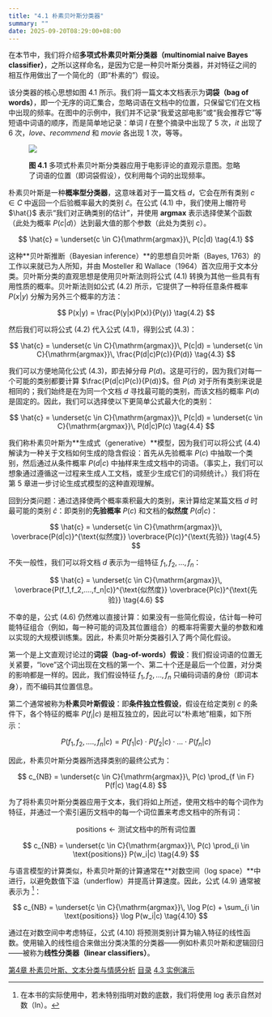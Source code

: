 ```yaml
---
title: "4.1 朴素贝叶斯分类器"
summary: ""
date: 2025-09-20T08:29:00+08:00
---
```


在本节中，我们将介绍**多项式朴素贝叶斯分类器（multinomial naive Bayes classifier）**，之所以这样命名，是因为它是一种贝叶斯分类器，并对特征之间的相互作用做出了一个简化的（即“朴素的”）假设。

该分类器的核心思想如图 4.1 所示。我们将一篇文本文档表示为**词袋（bag of words）**，即一个无序的词汇集合，忽略词语在文档中的位置，只保留它们在文档中出现的频率。在图中的示例中，我们并不记录“我爱这部电影”或“我会推荐它”等短语中词语的顺序，而是简单地记录：单词 *I* 在整个摘录中出现了 5 次，*it* 出现了 6 次，*love*、*recommend* 和 *movie* 各出现 1 次，等等。

<figure>

![](/images/speech-and-language-processing/slp-fig-4-1.png)

<figcaption>

**图 4.1** 多项式朴素贝叶斯分类器应用于电影评论的直观示意图。忽略了词语的位置（即词袋假设），仅利用每个词的出现频率。

</figcaption>
</figure>

朴素贝叶斯是一种**概率型分类器**，这意味着对于一篇文档 $d$，它会在所有类别 $c \in C$ 中返回一个后验概率最大的类别 $\hat{c}$。在公式 (4.1) 中，我们使用上帽符号 $\hat{}$ 表示“我们对正确类别的估计”，并使用 **argmax** 表示选择使某个函数（此处为概率 $P(c|d)$）达到最大值的那个参数（此处为类别 $c$）。

$$
\hat{c} = \underset{c \in C}{\mathrm{argmax}}\, P(c|d) \tag{4.1}
$$

这种**贝叶斯推断（Bayesian inference）**的思想自贝叶斯（Bayes, 1763）的工作以来就已为人所知，并由 Mosteller 和 Wallace（1964）首次应用于文本分类。贝叶斯分类的直观思想是使用贝叶斯法则将公式 (4.1) 转换为其他一些具有有用性质的概率。贝叶斯法则如公式 (4.2) 所示，它提供了一种将任意条件概率 $P(x|y)$ 分解为另外三个概率的方法：

$$
P(x|y) = \frac{P(y|x)P(x)}{P(y)} \tag{4.2}
$$

然后我们可以将公式 (4.2) 代入公式 (4.1)，得到公式 (4.3)：

$$
\hat{c} = \underset{c \in C}{\mathrm{argmax}}\, P(c|d) = \underset{c \in C}{\mathrm{argmax}}\, \frac{P(d|c)P(c)}{P(d)} \tag{4.3}
$$

我们可以方便地简化公式 (4.3)，即去掉分母 $P(d)$。这是可行的，因为我们对每一个可能的类别都要计算 $\frac{P(d|c)P(c)}{P(d)}$。但 $P(d)$ 对于所有类别来说是相同的；我们始终是在为同一个文档 $d$ 寻找最可能的类别，而该文档的概率 $P(d)$ 是固定的。因此，我们可以选择使以下更简单公式最大化的类别：

$$
\hat{c} = \underset{c \in C}{\mathrm{argmax}}\, P(c|d) = \underset{c \in C}{\mathrm{argmax}}\, P(d|c)P(c) \tag{4.4}
$$

我们称朴素贝叶斯为**生成式（generative）**模型，因为我们可以将公式 (4.4) 解读为一种关于文档如何生成的隐含假设：首先从先验概率 $P(c)$ 中抽取一个类别，然后通过从条件概率 $P(d|c)$ 中抽样来生成文档中的词语。（事实上，我们可以想象通过遵循这一过程来生成人工文档，或至少生成它们的词频统计。）我们将在第 5 章进一步讨论生成式模型的这种直观理解。

回到分类问题：通过选择使两个概率乘积最大的类别，来计算给定某篇文档 $d$ 时最可能的类别 $\hat{c}$：即类别的**先验概率** $P(c)$ 和文档的**似然度** $P(d|c)$：

$$
\hat{c} = \underset{c \in C}{\mathrm{argmax}}\, \overbrace{P(d|c)}^{\text{似然度}} \overbrace{P(c)}^{\text{先验}} \tag{4.5}
$$

不失一般性，我们可以将文档 $d$ 表示为一组特征 $f_1, f_2, ..., f_n$：

$$
\hat{c} = \underset{c \in C}{\mathrm{argmax}}\, \overbrace{P(f_1,f_2,....,f_n|c)}^{\text{似然度}} \overbrace{P(c)}^{\text{先验}} \tag{4.6}
$$

不幸的是，公式 (4.6) 仍然难以直接计算：如果没有一些简化假设，估计每一种可能特征组合（例如，每一种可能的词及其位置组合）的概率将需要大量的参数和难以实现的大规模训练集。因此，朴素贝叶斯分类器引入了两个简化假设。

第一个是上文直观讨论过的**词袋（bag-of-words）假设**：我们假设词语的位置无关紧要，“love”这个词出现在文档的第一个、第二十个还是最后一个位置，对分类的影响都是一样的。因此，我们假设特征 $f_1, f_2, ..., f_n$ 只编码词语的身份（即词本身），而不编码其位置信息。

第二个通常被称为**朴素贝叶斯假设**：即**条件独立性假设**，假设在给定类别 $c$ 的条件下，各个特征的概率 $P(f_i|c)$ 是相互独立的，因此可以“朴素地”相乘，如下所示：

$$
P(f_1,f_2,....,f_n|c) = P(f_1|c) \cdot P(f_2|c) \cdot ... \cdot P(f_n|c) \tag{4.7}
$$

因此，朴素贝叶斯分类器所选择类别的最终公式为：

$$
c_{NB} = \underset{c \in C}{\mathrm{argmax}}\, P(c) \prod_{f \in F} P(f|c) \tag{4.8}
$$

为了将朴素贝叶斯分类器应用于文本，我们将如上所述，使用文档中的每个词作为特征，并通过一个索引遍历文档中的每一个词位置来考虑文档中的所有词：

$$
\text{positions} \leftarrow \text{测试文档中的所有词位置}
$$

$$
c_{NB} = \underset{c \in C}{\mathrm{argmax}}\, P(c) \prod_{i \in \text{positions}} P(w_i|c) \tag{4.9}
$$

与语言模型的计算类似，朴素贝叶斯的计算通常在**对数空间（log space）**中进行，以避免数值下溢（underflow）并提高计算速度。因此，公式 (4.9) 通常被表示为 [^1]：

$$
c_{NB} = \underset{c \in C}{\mathrm{argmax}}\, \log P(c) + \sum_{i \in \text{positions}} \log P(w_i|c) \tag{4.10}
$$

通过在对数空间中考虑特征，公式 (4.10) 将预测类别计算为输入特征的线性函数。使用输入的线性组合来做出分类决策的分类器——例如朴素贝叶斯和逻辑回归——被称为**线性分类器（linear classifiers）**。

[^1]: 在本书的实际使用中，若未特别指明对数的底数，我们将使用 log 表示自然对数（ln）。


<nav class="pagination justify-content-between">
<a href="../ch4">第4章 朴素贝叶斯、文本分类与情感分析</a>
<a href="../">目录</a>
<a href="../ch4-03">4.3 实例演示</a>
</nav>

